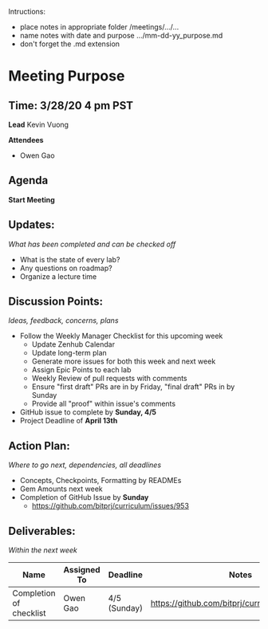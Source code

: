 Intructions:
* place notes in appropriate folder /meetings/.../...
* name notes with date and purpose .../mm-dd-yy_purpose.md
* don't forget the .md extension

# Meeting Purpose
## Time: 3/28/20 4 pm PST

**Lead**
Kevin Vuong

**Attendees**
* Owen Gao

## Agenda
**Start Meeting**

## Updates:
*What has been completed and can be checked off*

* What is the state of every lab?
* Any questions on roadmap?
* Organize a lecture time

## Discussion Points:
*Ideas, feedback, concerns, plans*
* Follow the Weekly Manager Checklist for this upcoming week
  * Update Zenhub Calendar
  * Update long-term plan
  * Generate more issues for both this week and next week
  * Assign Epic Points to each lab
  * Weekly Review of pull requests with comments
  * Ensure "first draft" PRs are in by Friday, "final draft" PRs in by Sunday
  * Provide all "proof" within issue's comments
* GitHub issue to complete by **Sunday, 4/5**
* Project Deadline of **April 13th**

## Action Plan:
*Where to go next, dependencies, all deadlines*

* Concepts, Checkpoints, Formatting by READMEs
* Gem Amounts next week
* Completion of GitHub Issue by **Sunday** 
  * https://github.com/bitprj/curriculum/issues/953

## Deliverables:
*Within the next week*

Name  | Assigned To | Deadline | Notes
------|-------------|----------|------
 Completion of checklist | Owen Gao    | 4/5 (Sunday) | https://github.com/bitprj/curriculum/issues/953 

